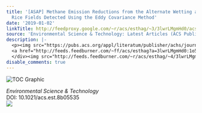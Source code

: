 ```yaml
---
title: '[ASAP] Methane Emission Reductions from the Alternate Wetting and Drying of
  Rice Fields Detected Using the Eddy Covariance Method'
date: '2019-01-02'
linkTitle: http://feedproxy.google.com/~r/acs/esthag/~3/3lwrLMgmHd0/acs.est.8b05535
source: 'Environmental Science & Technology: Latest Articles (ACS Publications)'
description: |-
  <p><img src="https://pubs.acs.org/appl/literatum/publisher/achs/journals/content/esthag/0/esthag.ahead-of-print/acs.est.8b05535/20190102/images/medium/es-2018-05535j_0004.gif" alt="TOC Graphic"/></p><div><cite>Environmental Science & Technology</cite></div><div>DOI: 10.1021/acs.est.8b05535</div><div class="feedflare">
  <a href="http://feeds.feedburner.com/~ff/acs/esthag?a=3lwrLMgmHd0:1o5vNF5GDN4:yIl2AUoC8zA"><img src="http://feeds.feedburner.com/~ff/acs/esthag?d=yIl2AUoC8zA" border="0"></img></a>
  </div><img src="http://feeds.feedburner.com/~r/acs/esthag/~4/3lwrLMgmHd0" height="1" width="1" ...
disable_comments: true
---
```

<p><img src="https://pubs.acs.org/appl/literatum/publisher/achs/journals/content/esthag/0/esthag.ahead-of-print/acs.est.8b05535/20190102/images/medium/es-2018-05535j_0004.gif" alt="TOC Graphic"/></p><div><cite>Environmental Science & Technology</cite></div><div>DOI: 10.1021/acs.est.8b05535</div><div class="feedflare">
<a href="http://feeds.feedburner.com/~ff/acs/esthag?a=3lwrLMgmHd0:1o5vNF5GDN4:yIl2AUoC8zA"><img src="http://feeds.feedburner.com/~ff/acs/esthag?d=yIl2AUoC8zA" border="0"></img></a>
</div><img src="http://feeds.feedburner.com/~r/acs/esthag/~4/3lwrLMgmHd0" height="1" width="1" ...